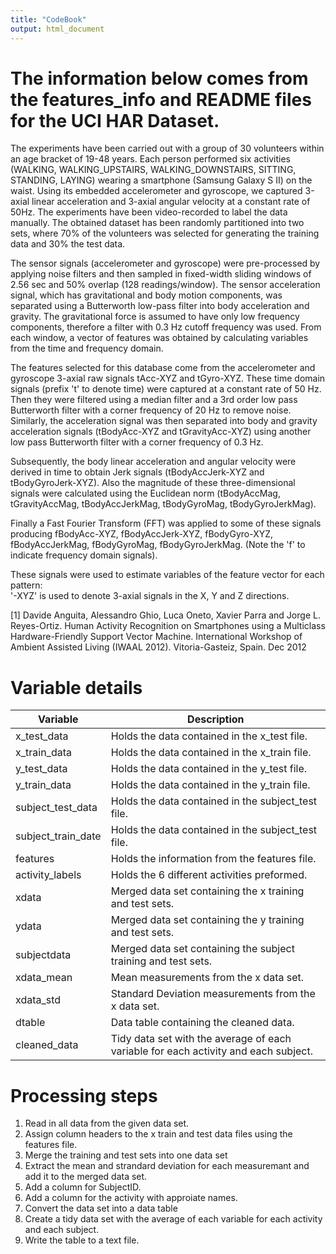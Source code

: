 ```yaml
---
title: "CodeBook"
output: html_document
---
```


# The information below comes from the features_info and README files for the UCI HAR Dataset.

The experiments have been carried out with a group of 30 volunteers within an age bracket of 19-48 years. Each person performed six activities (WALKING, WALKING_UPSTAIRS, WALKING_DOWNSTAIRS, SITTING, STANDING, LAYING) wearing a smartphone (Samsung Galaxy S II) on the waist. Using its embedded accelerometer and gyroscope, we captured 3-axial linear acceleration and 3-axial angular velocity at a constant rate of 50Hz. The experiments have been video-recorded to label the data manually. The obtained dataset has been randomly partitioned into two sets, where 70% of the volunteers was selected for generating the training data and 30% the test data. 

The sensor signals (accelerometer and gyroscope) were pre-processed by applying noise filters and then sampled in fixed-width sliding windows of 2.56 sec and 50% overlap (128 readings/window). The sensor acceleration signal, which has gravitational and body motion components, was separated using a Butterworth low-pass filter into body acceleration and gravity. The gravitational force is assumed to have only low frequency components, therefore a filter with 0.3 Hz cutoff frequency was used. From each window, a vector of features was obtained by calculating variables from the time and frequency domain.

The features selected for this database come from the accelerometer and gyroscope 3-axial raw signals tAcc-XYZ and tGyro-XYZ. These time domain signals (prefix 't' to denote time) were captured at a constant rate of 50 Hz. Then they were filtered using a median filter and a 3rd order low pass Butterworth filter with a corner frequency of 20 Hz to remove noise. Similarly, the acceleration signal was then separated into body and gravity acceleration signals (tBodyAcc-XYZ and tGravityAcc-XYZ) using another low pass Butterworth filter with a corner frequency of 0.3 Hz. 

Subsequently, the body linear acceleration and angular velocity were derived in time to obtain Jerk signals (tBodyAccJerk-XYZ and tBodyGyroJerk-XYZ). Also the magnitude of these three-dimensional signals were calculated using the Euclidean norm (tBodyAccMag, tGravityAccMag, tBodyAccJerkMag, tBodyGyroMag, tBodyGyroJerkMag). 

Finally a Fast Fourier Transform (FFT) was applied to some of these signals producing fBodyAcc-XYZ, fBodyAccJerk-XYZ, fBodyGyro-XYZ, fBodyAccJerkMag, fBodyGyroMag, fBodyGyroJerkMag. (Note the 'f' to indicate frequency domain signals). 

These signals were used to estimate variables of the feature vector for each pattern:  
'-XYZ' is used to denote 3-axial signals in the X, Y and Z directions.

[1] Davide Anguita, Alessandro Ghio, Luca Oneto, Xavier Parra and Jorge L. Reyes-Ortiz. Human Activity Recognition on Smartphones using a Multiclass Hardware-Friendly Support Vector Machine. International Workshop of Ambient Assisted Living (IWAAL 2012). Vitoria-Gasteiz, Spain. Dec 2012


# Variable details
Variable  | Description
------------- | -------------
x_test_data  | Holds the data contained in the x_test file.
x_train_data  | Holds the data contained in the x_train file.
y_test_data | Holds the data contained in the y_test file.
y_train_data | Holds the data contained in the y_train file.
subject_test_data | Holds the data contained in the subject_test file.
subject_train_date | Holds the data contained in the subject_test file.
features | Holds the information from the features file.
activity_labels | Holds the 6 different activities preformed.
xdata | Merged data set containing the x training and test sets.
ydata | Merged data set containing the y training and test sets.
subjectdata | Merged data set containing the subject training and test sets.
xdata_mean | Mean measurements from the x data set.
xdata_std | Standard Deviation measurements from the x data set.
dtable | Data table containing the cleaned data.
cleaned_data | Tidy data set with the average of each variable for each activity and each subject.


# Processing steps

1) Read in all data from the given data set.
2) Assign column headers to the x train and test data files using the features file.
3) Merge the training and test sets into one data set
4) Extract the mean and strandard deviation for each measuremant and add it to the merged data set.
5) Add a column for SubjectID.
6) Add a column for the activity with approiate names.
7) Convert the data set into a data table
8) Create a tidy data set with the average of each variable for each activity and each subject.
9) Write the table to a text file.